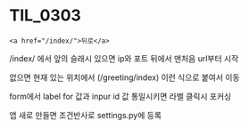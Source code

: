 # TIL_0303



  `<a href="/index/">뒤로</a>`

/index/ 에서 앞의 슬래시 있으면 ip와 포트 뒤에서 맨처음 url부터 시작

없으면 현재 있는 위치에서 (/greeting/index) 이런 식으로 붙여서 이동





form에서 label for 값과 inpur id 값 통일시키면 라벨 클릭시 포커싱





앱 새로 만들면 조건반사로 settings.py에 등록